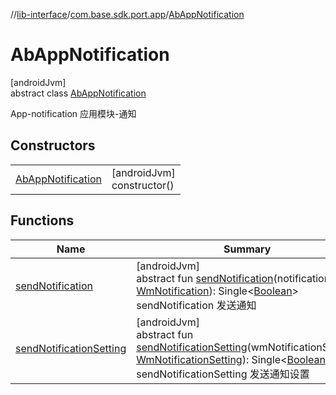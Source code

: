 //[lib-interface](../../../index.md)/[com.base.sdk.port.app](../index.md)/[AbAppNotification](index.md)

# AbAppNotification

[androidJvm]\
abstract class [AbAppNotification](index.md)

App-notification 应用模块-通知

## Constructors

| | |
|---|---|
| [AbAppNotification](-ab-app-notification.md) | [androidJvm]<br>constructor() |

## Functions

| Name | Summary |
|---|---|
| [sendNotification](send-notification.md) | [androidJvm]<br>abstract fun [sendNotification](send-notification.md)(notification: [WmNotification](../../com.base.sdk.entity.apps/-wm-notification/index.md)): Single&lt;[Boolean](https://kotlinlang.org/api/latest/jvm/stdlib/kotlin/-boolean/index.html)&gt;<br>sendNotification 发送通知 |
| [sendNotificationSetting](send-notification-setting.md) | [androidJvm]<br>abstract fun [sendNotificationSetting](send-notification-setting.md)(wmNotificationSetting: [WmNotificationSetting](../../com.base.sdk.entity.apps/-wm-notification-setting/index.md)): Single&lt;[Boolean](https://kotlinlang.org/api/latest/jvm/stdlib/kotlin/-boolean/index.html)&gt;<br>sendNotificationSetting 发送通知设置 |
